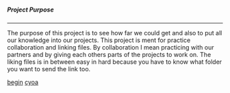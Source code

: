 
##### Project Purpose
________

The purpose of this project is to see how far we could get and also to put all our knowledge into  our projects.
This project is ment for practice collaboration and linking files.
By collaboration I mean practicing with our partners  and by giving each others parts of the projects to work on.
The liking files  is in between easy in hard because you have to know what folder you want to send the link too.

[begin](begin.md)
[cyoa](https://docs.google.com/drawings/d/1P19MInLeJUvY5lyf7KK4Z0aq91phNfMOCUXhkYrNB6o/edit)